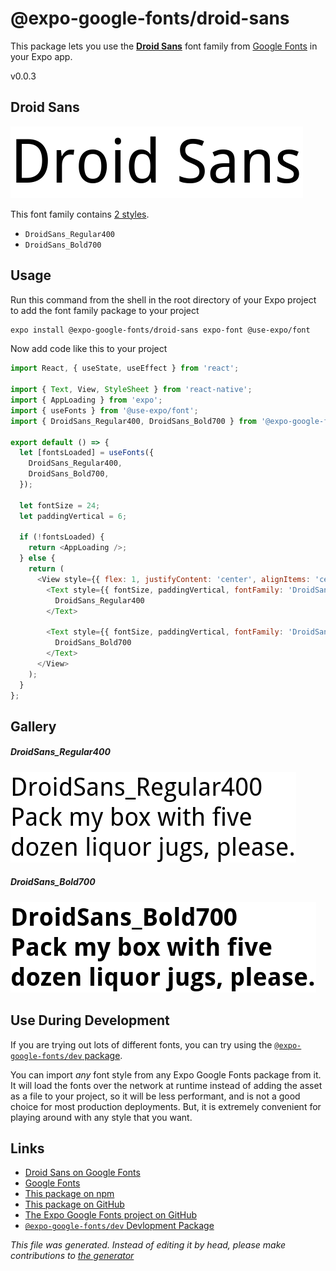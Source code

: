 # @expo-google-fonts/droid-sans

This package lets you use the [**Droid Sans**](https://fonts.google.com/specimen/Droid+Sans) font family from [Google Fonts](https://fonts.google.com/) in your Expo app.

v0.0.3

## Droid Sans

![Droid Sans](./font-family.png)

This font family contains [2 styles](#gallery).

- `DroidSans_Regular400`
- `DroidSans_Bold700`

## Usage

Run this command from the shell in the root directory of your Expo project to add the font family package to your project
```sh
expo install @expo-google-fonts/droid-sans expo-font @use-expo/font
```

Now add code like this to your project
```js
import React, { useState, useEffect } from 'react';

import { Text, View, StyleSheet } from 'react-native';
import { AppLoading } from 'expo';
import { useFonts } from '@use-expo/font';
import { DroidSans_Regular400, DroidSans_Bold700 } from '@expo-google-fonts/droid-sans';

export default () => {
  let [fontsLoaded] = useFonts({
    DroidSans_Regular400,
    DroidSans_Bold700,
  });

  let fontSize = 24;
  let paddingVertical = 6;

  if (!fontsLoaded) {
    return <AppLoading />;
  } else {
    return (
      <View style={{ flex: 1, justifyContent: 'center', alignItems: 'center' }}>
        <Text style={{ fontSize, paddingVertical, fontFamily: 'DroidSans_Regular400' }}>
          DroidSans_Regular400
        </Text>

        <Text style={{ fontSize, paddingVertical, fontFamily: 'DroidSans_Bold700' }}>
          DroidSans_Bold700
        </Text>
      </View>
    );
  }
};

```

## Gallery

##### DroidSans_Regular400
![DroidSans_Regular400](./b1efe4b6a8b73a7069e3a5ede472fb84130f7ffaaded682d112e93f0d0fa5a9f.ttf.png)

##### DroidSans_Bold700
![DroidSans_Bold700](./32b87a290fa91f892687dcef391f2b06945d1be8f3dc243b55ffb118388368de.ttf.png)


## Use During Development

If you are trying out lots of different fonts, you can try using the [`@expo-google-fonts/dev` package](https://www.npmjs.com/package/@expo-google-fonts/dev).

You can import *any* font style from any Expo Google Fonts package from it. It will load the fonts
over the network at runtime instead of adding the asset as a file to your project, so it will be 
less performant, and is not a good choice for most production deployments. But, it is extremely convenient
for playing around with any style that you want.

## Links

- [Droid Sans on Google Fonts](https://fonts.google.com/specimen/Droid+Sans)
- [Google Fonts](https://fonts.google.com/)
- [This package on npm](https://www.npmjs.com/package/@expo-google-fonts/droid-sans)
- [This package on GitHub](https://github.com/expo/google-fonts/tree/master/font-packages/droid-sans)
- [The Expo Google Fonts project on GitHub](https://github.com/expo/google-fonts)
- [`@expo-google-fonts/dev` Devlopment Package](https://github.com/expo/google-fonts/tree/master/font-packages/dev)


*This file was generated. Instead of editing it by head, please make contributions to [the generator](https://github.com/expo/google-fonts/tree/master/packages/generator)*

